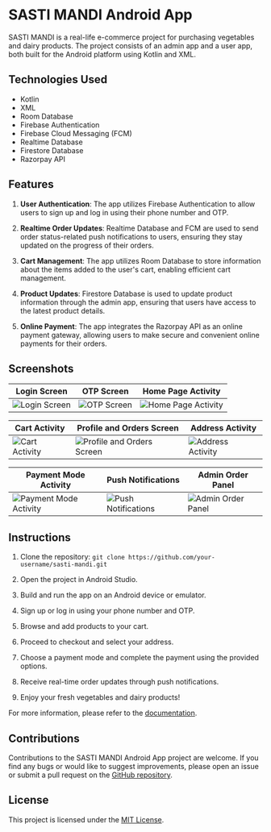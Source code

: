 # SASTI MANDI Android App

SASTI MANDI is a real-life e-commerce project for purchasing vegetables and dairy products. The project consists of an admin app and a user app, both built for the Android platform using Kotlin and XML.

## Technologies Used

- Kotlin
- XML
- Room Database
- Firebase Authentication
- Firebase Cloud Messaging (FCM)
- Realtime Database
- Firestore Database
- Razorpay API

## Features

1. **User Authentication**: The app utilizes Firebase Authentication to allow users to sign up and log in using their phone number and OTP.

2. **Realtime Order Updates**: Realtime Database and FCM are used to send order status-related push notifications to users, ensuring they stay updated on the progress of their orders.

3. **Cart Management**: The app utilizes Room Database to store information about the items added to the user's cart, enabling efficient cart management.

4. **Product Updates**: Firestore Database is used to update product information through the admin app, ensuring that users have access to the latest product details.

5. **Online Payment**: The app integrates the Razorpay API as an online payment gateway, allowing users to make secure and convenient online payments for their orders.

## Screenshots

| Login Screen                      | OTP Screen                        | Home Page Activity                |
| --------------------------------- | --------------------------------- | --------------------------------- |
| ![Login Screen](https://i.ibb.co/SrMsPhM/Screenshot-20230624-075121.png) | ![OTP Screen](https://i.ibb.co/0J2yxN5/Screenshot-20230624-075154.png) | ![Home Page Activity](https://i.ibb.co/h2FqqSN/Screenshot-20230624-090048.png) |

| Cart Activity                     | Profile and Orders Screen         | Address Activity                  |
| --------------------------------- | --------------------------------- | --------------------------------- |
| ![Cart Activity](https://i.ibb.co/F8d1gdq/Screenshot-20230624-090102.png) | ![Profile and Orders Screen](https://i.ibb.co/k8DQVjJ/Screenshot-20230624-090203.png) | ![Address Activity](https://i.ibb.co/8Xd6428/Screenshot-20230624-090138.png) |

| Payment Mode Activity             | Push Notifications                | Admin Order Panel                 |
| --------------------------------- | --------------------------------- | --------------------------------- |
| ![Payment Mode Activity](https://i.ibb.co/r5t1qMx/Screenshot-20230624-090150.png) | ![Push Notifications](https://i.ibb.co/vJqbLF7/Whats-App-Image-2023-06-24-at-09-58-40.jpg) | ![Admin Order Panel](https://i.ibb.co/PwPcfzB/Whats-App-Image-2023-06-24-at-09-58-41.jpg) |



## Instructions

1. Clone the repository: `git clone https://github.com/your-username/sasti-mandi.git`

2. Open the project in Android Studio.

3. Build and run the app on an Android device or emulator.

4. Sign up or log in using your phone number and OTP.

5. Browse and add products to your cart.

6. Proceed to checkout and select your address.

7. Choose a payment mode and complete the payment using the provided options.

8. Receive real-time order updates through push notifications.

9. Enjoy your fresh vegetables and dairy products!

For more information, please refer to the [documentation](https://github.com/your-username/sasti-mandi/wiki).

## Contributions

Contributions to the SASTI MANDI Android App project are welcome. If you find any bugs or would like to suggest improvements, please open an issue or submit a pull request on the [GitHub repository](https://github.com/your-username/sasti-mandi).

## License

This project is licensed under the [MIT License](LICENSE).
